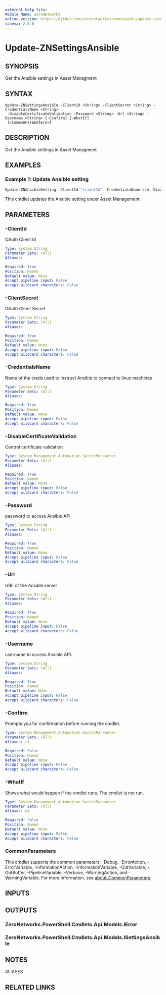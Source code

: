 ```yaml
---
external help file:
Module Name: ZeroNetworks
online version: https://github.com/zeronetworkszeronetworks/update-znsettingsansible
schema: 2.0.0
---
```


# Update-ZNSettingsAnsible

## SYNOPSIS
Get the Ansible settings in Asset Managment

## SYNTAX

```
Update-ZNSettingsAnsible -ClientId <String> -ClientSecret <String> -CredentialsName <String>
 -DisableCertificateValidation -Password <String> -Url <String> -Username <String> [-Confirm] [-WhatIf]
 [<CommonParameters>]
```

## DESCRIPTION
Get the Ansible settings in Asset Managment

## EXAMPLES

### Example 1: Update Ansible setting
```powershell
Update-ZNAnsibleSetting -ClientId "clientId" -CredentialsName ssh -DisableCertificateValidation:$false -Password "password" -Url "https:1.2.3.4" -Username "ZNAccess"

```

This cmdlet updates the Ansible setting under Asset Management.

## PARAMETERS

### -ClientId
OAuth Client Id

```yaml
Type: System.String
Parameter Sets: (All)
Aliases:

Required: True
Position: Named
Default value: None
Accept pipeline input: False
Accept wildcard characters: False
```

### -ClientSecret
OAuth Client Secret

```yaml
Type: System.String
Parameter Sets: (All)
Aliases:

Required: True
Position: Named
Default value: None
Accept pipeline input: False
Accept wildcard characters: False
```

### -CredentialsName
Name of the creds used to instruct Ansible to connect to linux machines

```yaml
Type: System.String
Parameter Sets: (All)
Aliases:

Required: True
Position: Named
Default value: None
Accept pipeline input: False
Accept wildcard characters: False
```

### -DisableCertificateValidation
Control certificate validation

```yaml
Type: System.Management.Automation.SwitchParameter
Parameter Sets: (All)
Aliases:

Required: True
Position: Named
Default value: None
Accept pipeline input: False
Accept wildcard characters: False
```

### -Password
password to access Ansible API

```yaml
Type: System.String
Parameter Sets: (All)
Aliases:

Required: True
Position: Named
Default value: None
Accept pipeline input: False
Accept wildcard characters: False
```

### -Url
URL of the Ansible server

```yaml
Type: System.String
Parameter Sets: (All)
Aliases:

Required: True
Position: Named
Default value: None
Accept pipeline input: False
Accept wildcard characters: False
```

### -Username
username to access Ansible API.

```yaml
Type: System.String
Parameter Sets: (All)
Aliases:

Required: True
Position: Named
Default value: None
Accept pipeline input: False
Accept wildcard characters: False
```

### -Confirm
Prompts you for confirmation before running the cmdlet.

```yaml
Type: System.Management.Automation.SwitchParameter
Parameter Sets: (All)
Aliases: cf

Required: False
Position: Named
Default value: None
Accept pipeline input: False
Accept wildcard characters: False
```

### -WhatIf
Shows what would happen if the cmdlet runs.
The cmdlet is not run.

```yaml
Type: System.Management.Automation.SwitchParameter
Parameter Sets: (All)
Aliases: wi

Required: False
Position: Named
Default value: None
Accept pipeline input: False
Accept wildcard characters: False
```

### CommonParameters
This cmdlet supports the common parameters: -Debug, -ErrorAction, -ErrorVariable, -InformationAction, -InformationVariable, -OutVariable, -OutBuffer, -PipelineVariable, -Verbose, -WarningAction, and -WarningVariable. For more information, see [about_CommonParameters](http://go.microsoft.com/fwlink/?LinkID=113216).

## INPUTS

## OUTPUTS

### ZeroNetworks.PowerShell.Cmdlets.Api.Models.IError

### ZeroNetworks.PowerShell.Cmdlets.Api.Models.ISettingsAnsible

## NOTES

ALIASES

## RELATED LINKS

